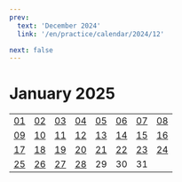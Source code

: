 ```yaml
---
prev:
  text: 'December 2024'
  link: '/en/practice/calendar/2024/12'

next: false
---
```


# January 2025

<table class="calendar">
	<tr>
		<td><a href=/en/practice/prob/2025/01/01>01</a><br><Badge type="danger" text="Bid"/></td>
		<td><a href=/en/practice/prob/2025/01/02>02</a><br><Badge type="warning" text="Play"/></td>
		<td><a href=/en/practice/prob/2025/01/03>03</a><br><Badge type="warning" text="Play"/></td>
		<td><a href=/en/practice/prob/2025/01/04>04</a><br><Badge type="warning" text="Play"/></td>
		<td><a href=/en/practice/prob/2025/01/05>05</a><br><Badge type="danger" text="Bid"/></td>
		<td><a href=/en/practice/prob/2025/01/06>06</a><br><Badge type="warning" text="Play"/></td>
		<td><a href=/en/practice/prob/2025/01/07>07</a><br><Badge type="tip" text="Def"/></td>
		<td><a href=/en/practice/prob/2025/01/08>08</a><br><Badge type="danger" text="Bid"/></td>
	</tr>
	<tr>
		<td><a href=/en/practice/prob/2025/01/09>09</a><br><Badge type="warning" text="Play"/></td>
		<td><a href=/en/practice/prob/2025/01/10>10</a><br><Badge type="warning" text="Play"/></td>
		<td><a href=/en/practice/prob/2025/01/11>11</a><br><Badge type="tip" text="Def"/></td>
		<td><a href=/en/practice/prob/2025/01/12>12</a><br><Badge type="danger" text="Bid"/></td>
		<td><a href=/en/practice/prob/2025/01/13>13</a><br><Badge type="warning" text="Play"/></td>
		<td><a href=/en/practice/prob/2025/01/14>14</a><br><Badge type="tip" text="Def"/></td>
		<td><a href=/en/practice/prob/2025/01/15>15</a><br><Badge type="danger" text="Bid"/></td>
		<td><a href=/en/practice/prob/2025/01/16>16</a><br><Badge type="warning" text="Play"/></td>
	</tr>
	<tr>
		<td><a href=/en/practice/prob/2025/01/17>17</a><br><Badge type="warning" text="Play"/></td>
		<td><a href=/en/practice/prob/2025/01/18>18</a><br><Badge type="warning" text="Play"/></td>
		<td><a href=/en/practice/prob/2025/01/19>19</a><br><Badge type="danger" text="Bid"/></td>
		<td><a href=/en/practice/prob/2025/01/20>20</a><br><Badge type="warning" text="Play"/></td>
		<td><a href=/en/learning/prob/2025/01/21>21</a><br><Badge type="tip" text="Def"/></td>
		<td><a href=/en/practice/prob/2025/01/22>22</a><br><Badge type="danger" text="Bid"/></td>
		<td><a href=/en/practice/prob/2025/01/23>23</a><br><Badge type="warning" text="Play"/></td>
		<td><a href=/en/practice/prob/2025/01/24>24</a><br><Badge type="warning" text="Play"/></td>
	</tr>
    <tr>
        <td><a href=/en/practice/prob/2025/01/25>25</a><br><Badge type="warning" text="Play"/></td>
		<td><a href=/en/practice/prob/2025/01/26>26</a><br><Badge type="danger" text="Bid"/></td>
		<td><a href=/en/practice/prob/2025/01/27>27</a><br><Badge type="warning" text="Play"/></td>
		<td><a href=/en/learning/prob/2025/01/28>28</a><br><Badge type="tip" text="Def"/></td>
		<td>29</td>
		<td>30</td>
		<td>31</td>
		<td></td>
	</tr>
</table>

[<Badge type="tip" text="Learning ->"/>](/en/learning/calendar/2025/01) <Badge type="info" text="Practice &uarr;"/>